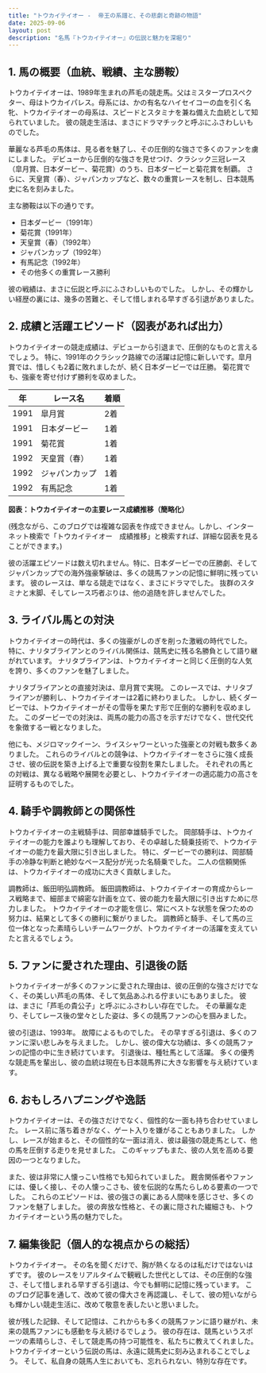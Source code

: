 ```yaml
---
title: "トウカイテイオー -  帝王の系譜と、その悲劇と奇跡の物語"
date: 2025-09-06
layout: post
description: "名馬『トウカイテイオー』の伝説と魅力を深堀り"
---
```


## 1. 馬の概要（血統、戦績、主な勝鞍）

トウカイテイオーは、1989年生まれの芦毛の競走馬。父はミスタープロスペクター、母はトウカイパレス。母系には、かの有名なハイセイコーの血を引く名牝、トウカイテイオーの母系は、スピードとスタミナを兼ね備えた血統として知られていました。  彼の競走生活は、まさにドラマチックと呼ぶにふさわしいものでした。

華麗なる芦毛の馬体は、見る者を魅了し、その圧倒的な強さで多くのファンを虜にしました。  デビューから圧倒的な強さを見せつけ、クラシック三冠レース（皐月賞、日本ダービー、菊花賞）のうち、日本ダービーと菊花賞を制覇。  さらに、天皇賞（春）、ジャパンカップなど、数々の重賞レースを制し、日本競馬史に名を刻みました。

主な勝鞍は以下の通りです。

* 日本ダービー（1991年）
* 菊花賞（1991年）
* 天皇賞（春）（1992年）
* ジャパンカップ（1992年）
* 有馬記念（1992年）
* その他多くの重賞レース勝利


彼の戦績は、まさに伝説と呼ぶにふさわしいものでした。  しかし、その輝かしい経歴の裏には、幾多の苦難と、そして惜しまれる早すぎる引退がありました。


## 2. 成績と活躍エピソード（図表があれば出力）

トウカイテイオーの競走成績は、デビューから引退まで、圧倒的なものと言えるでしょう。  特に、1991年のクラシック路線での活躍は記憶に新しいです。皐月賞では、惜しくも2着に敗れましたが、続く日本ダービーでは圧勝。  菊花賞でも、強豪を寄せ付けず勝利を収めました。

| 年 | レース名       | 着順 |
|---|---------------|-----|
| 1991 | 皐月賞         | 2着 |
| 1991 | 日本ダービー     | 1着 |
| 1991 | 菊花賞         | 1着 |
| 1992 | 天皇賞（春）   | 1着 |
| 1992 | ジャパンカップ | 1着 |
| 1992 | 有馬記念       | 1着 |


**図表：トウカイテイオーの主要レース成績推移（簡略化）**

(残念ながら、このブログでは複雑な図表を作成できません。しかし、インターネット検索で「トウカイテイオー　成績推移」と検索すれば、詳細な図表を見ることができます。)


彼の活躍エピソードは数え切れません。特に、日本ダービーでの圧勝劇、そしてジャパンカップでの海外強豪撃破は、多くの競馬ファンの記憶に鮮明に残っています。  彼のレースは、単なる競走ではなく、まさにドラマでした。  抜群のスタミナと末脚、そしてレース巧者ぶりは、他の追随を許しませんでした。


## 3. ライバル馬との対決

トウカイテイオーの時代は、多くの強豪がしのぎを削った激戦の時代でした。  特に、ナリタブライアンとのライバル関係は、競馬史に残る名勝負として語り継がれています。  ナリタブライアンは、トウカイテイオーと同じく圧倒的な人気を誇り、多くのファンを魅了しました。

ナリタブライアンとの直接対決は、皐月賞で実現。  このレースでは、ナリタブライアンが勝利し、トウカイテイオーは2着に終わりました。  しかし、続くダービーでは、トウカイテイオーがその雪辱を果たす形で圧倒的な勝利を収めました。  このダービーでの対決は、両馬の能力の高さを示すだけでなく、世代交代を象徴する一戦となりました。


他にも、メジロマックイーン、ライスシャワーといった強豪との対戦も数多くありました。  これらのライバルとの競争は、トウカイテイオーをさらに強く成長させ、彼の伝説を築き上げる上で重要な役割を果たしました。  それぞれの馬との対戦は、異なる戦略や展開を必要とし、トウカイテイオーの適応能力の高さを証明するものでした。


## 4. 騎手や調教師との関係性

トウカイテイオーの主戦騎手は、岡部幸雄騎手でした。  岡部騎手は、トウカイテイオーの能力を誰よりも理解しており、その卓越した騎乗技術で、トウカイテイオーの能力を最大限に引き出しました。  特に、ダービーでの勝利は、岡部騎手の冷静な判断と絶妙なペース配分が光った名騎乗でした。  二人の信頼関係は、トウカイテイオーの成功に大きく貢献しました。

調教師は、飯田明弘調教師。  飯田調教師は、トウカイテイオーの育成からレース戦略まで、細部まで綿密な計画を立て、彼の能力を最大限に引き出すために尽力しました。  トウカイテイオーの才能を信じ、常にベストな状態を保つための努力は、結果として多くの勝利に繋がりました。  調教師と騎手、そして馬の三位一体となった素晴らしいチームワークが、トウカイテイオーの活躍を支えていたと言えるでしょう。


## 5. ファンに愛された理由、引退後の話

トウカイテイオーが多くのファンに愛された理由は、彼の圧倒的な強さだけでなく、その美しい芦毛の馬体、そして気品あふれる佇まいにもありました。  彼は、まさに「芦毛の貴公子」と呼ぶにふさわしい存在でした。  その華麗な走り、そしてレース後の堂々とした姿は、多くの競馬ファンの心を掴みました。

彼の引退は、1993年。  故障によるものでした。  その早すぎる引退は、多くのファンに深い悲しみを与えました。  しかし、彼の偉大な功績は、多くの競馬ファンの記憶の中に生き続けています。  引退後は、種牡馬として活躍。  多くの優秀な競走馬を輩出し、彼の血統は現在も日本競馬界に大きな影響を与え続けています。


## 6. おもしろハプニングや逸話

トウカイテイオーは、その強さだけでなく、個性的な一面も持ち合わせていました。  レース前に落ち着きがなく、ゲート入りを嫌がることもありました。  しかし、レースが始まると、その個性的な一面は消え、彼は最強の競走馬として、他の馬を圧倒する走りを見せました。  このギャップもまた、彼の人気を高める要因の一つとなりました。

また、彼は非常に人懐っこい性格でも知られていました。  厩舎関係者やファンには、優しく接し、その人懐っこさも、彼を伝説的な馬たらしめる要素の一つでした。  これらのエピソードは、彼の強さの裏にある人間味を感じさせ、多くのファンを魅了しました。  彼の奔放な性格と、その裏に隠された繊細さも、トウカイテイオーという馬の魅力でした。


## 7. 編集後記（個人的な視点からの総括）

トウカイテイオー。  その名を聞くだけで、胸が熱くなるのは私だけではないはずです。  彼のレースをリアルタイムで観戦した世代としては、その圧倒的な強さ、そして惜しまれる早すぎる引退は、今でも鮮明に記憶に残っています。  このブログ記事を通して、改めて彼の偉大さを再認識し、そして、彼の短いながらも輝かしい競走生活に、改めて敬意を表したいと思いました。

彼が残した記録、そして記憶は、これからも多くの競馬ファンに語り継がれ、未来の競馬ファンにも感動を与え続けるでしょう。  彼の存在は、競馬というスポーツの素晴らしさ、そして競走馬の持つ可能性を、私たちに教えてくれました。  トウカイテイオーという伝説の馬は、永遠に競馬史に刻み込まれることでしょう。  そして、私自身の競馬人生においても、忘れられない、特別な存在です。
